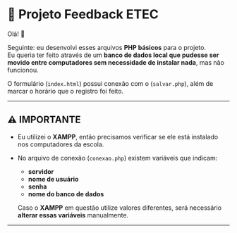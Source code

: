 # 📌 Projeto Feedback ETEC

Olá! 👋  

Seguinte: eu desenvolvi esses arquivos **PHP básicos** para o projeto.  
Eu queria ter feito através de um **banco de dados local que pudesse ser movido entre computadores sem necessidade de instalar nada**, mas não funcionou.  

O formulário (`index.html`) possui conexão com o (`salvar.php`), além de marcar o horário que o registro foi feito.

---

## ⚠️ IMPORTANTE

- Eu utilizei o **XAMPP**, então precisamos verificar se ele está instalado nos computadores da escola.  
- No arquivo de conexão (`conexao.php`) existem variáveis que indicam:
  - **servidor**
  - **nome de usuário**
  - **senha**
  - **nome do banco de dados**

  Caso o **XAMPP** em questão utilize valores diferentes, será necessário **alterar essas variáveis** manualmente.

---
